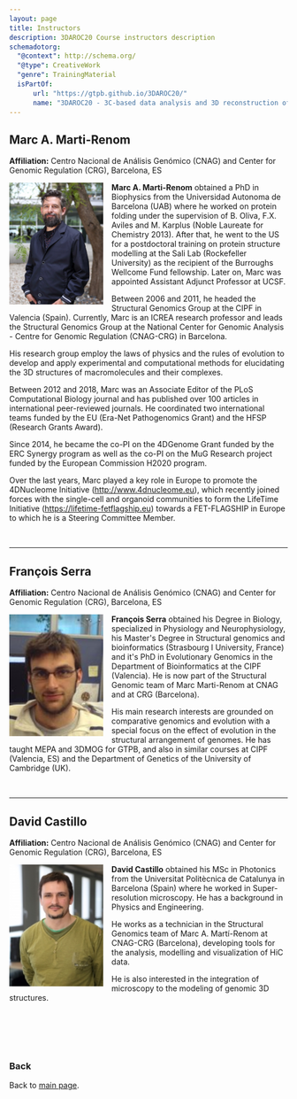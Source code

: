```yaml
---
layout: page
title: Instructors
description: 3DAROC20 Course instructors description
schemadotorg:
  "@context": http://schema.org/
  "@type": CreativeWork
  "genre": TrainingMaterial
  isPartOf:
      url: "https://gtpb.github.io/3DAROC20/"
      name: "3DAROC20 - 3C-based data analysis and 3D reconstruction of chromatin folding"
---
```


## Marc A. Marti-Renom
**Affiliation:** Centro Nacional de Análisis Genómico (CNAG) and Center for Genomic Regulation (CRG), Barcelona, ES

<img src="./images/instructors/Marc_Marti-Renom.jpeg" height="220px" width="170px" align="left" style="margin-right: 3%; margin-bottom: 0.3em;">

**Marc A. Marti-Renom** obtained a PhD in Biophysics from the Universidad Autonoma de Barcelona (UAB) where he worked on protein folding under the supervision of B. Oliva, F.X. Aviles and M. Karplus (Noble Laureate for Chemistry 2013). After that, he went to the US for a postdoctoral training on protein structure modelling at the Sali Lab (Rockefeller University) as the recipient of the Burroughs Wellcome Fund fellowship. Later on, Marc was appointed Assistant Adjunct Professor at UCSF.

Between 2006 and 2011, he headed the Structural Genomics Group at the CIPF in Valencia (Spain). Currently, Marc is an ICREA research professor and leads the Structural Genomics Group at the National Center for Genomic Analysis - Centre for Genomic Regulation (CNAG-CRG) in Barcelona.

His research group employ the laws of physics and the rules of evolution to develop and apply experimental and computational methods for elucidating the 3D structures of macromolecules and their complexes.

Between 2012 and 2018, Marc was an Associate Editor of the PLoS Computational Biology journal and has published over 100 articles in international peer-reviewed journals. He coordinated two international teams funded by the EU (Era-Net Pathogenomics Grant) and the HFSP (Research Grants Award).

Since 2014, he became the co-PI on the 4DGenome Grant funded by the ERC Synergy program as well as the co-PI on the MuG Research project funded by the European Commission H2020 program.

Over the last years, Marc played a key role in Europe to promote the 4DNucleome Initiative (http://www.4dnucleome.eu), which recently joined forces with the single-cell and organoid communities to form the LifeTime Initiative (https://lifetime-fetflagship.eu) towards a FET-FLAGSHIP in Europe to which he is a Steering Committee Member.

<br/>

---

## François Serra
**Affiliation:** Centro Nacional de Análisis Genómico (CNAG) and Center for Genomic Regulation (CRG), Barcelona, ES

<img src="./images/instructors/Francois_Serra.jpg" height="220px" width="170px" align="left" style="margin-right: 3%; margin-bottom: 0.3em;">

**François Serra** obtained his Degree in Biology, specialized in Physiology and Neurophysiology, his Master's Degree in Structural genomics and bioinformatics (Strasbourg I University, France) and it's PhD in Evolutionary Genomics in the Department of Bioinformatics at the CIPF (Valencia). He is now part of the Structural Genomic team of Marc Marti-Renom at CNAG and at CRG (Barcelona).

His main research interests are grounded on comparative genomics and evolution with a special focus on the effect of evolution in the structural arrangement of genomes. He has taught MEPA and 3DMOG for GTPB, and also in similar courses at CIPF (Valencia, ES) and the Department of Genetics of the University of Cambridge (UK).

<br/>

---

## David Castillo
**Affiliation:** Centro Nacional de Análisis Genómico (CNAG) and Center for Genomic Regulation (CRG), Barcelona, ES

<img src="./images/instructors/David_Castillo.JPG" height="220px" width="170px" align="left" style="margin-right: 3%; margin-bottom: 0.3em;">

**David Castillo**  obtained his MSc in Photonics from the Universitat Politècnica de Catalunya in Barcelona (Spain) where he worked in Super-resolution microscopy. He has a background in Physics and Engineering.

He works as a technician in the Structural Genomics team of Marc A. Martí-Renom at CNAG-CRG (Barcelona), developing tools for the analysis, modelling and visualization of HiC data.

He is also interested in the integration of microscopy to the modeling of genomic 3D structures.

<br/>
<br/>
<br/>
<br/>

### Back

Back to [main page](../index.md).
